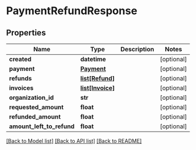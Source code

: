 # PaymentRefundResponse

## Properties
Name | Type | Description | Notes
------------ | ------------- | ------------- | -------------
**created** | **datetime** |  | [optional] 
**payment** | [**Payment**](Payment.md) |  | [optional] 
**refunds** | [**list[Refund]**](Refund.md) |  | [optional] 
**invoices** | [**list[Invoice]**](Invoice.md) |  | [optional] 
**organization_id** | **str** |  | [optional] 
**requested_amount** | **float** |  | [optional] 
**refunded_amount** | **float** |  | [optional] 
**amount_left_to_refund** | **float** |  | [optional] 

[[Back to Model list]](../README.md#documentation-for-models) [[Back to API list]](../README.md#documentation-for-api-endpoints) [[Back to README]](../README.md)

